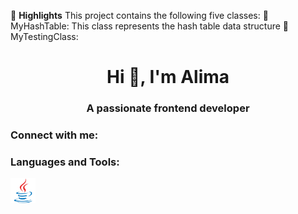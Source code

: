 🌟 **Highlights**
This project contains the following five classes:
🚀 MyHashTable: This class represents the hash table data structure
🚀 MyTestingClass: 

<h1 align="center">Hi 👋, I'm Alima</h1>
<h3 align="center">A passionate frontend developer</h3>

<h3 align="left">Connect with me:</h3>
<p align="left">
</p>

<h3 align="left">Languages and Tools:</h3>
<p align="left"> <a href="https://www.java.com" target="_blank" rel="noreferrer"> <img src="https://raw.githubusercontent.com/devicons/devicon/master/icons/java/java-original.svg" alt="java" width="40" height="40"/> </a> </p>
